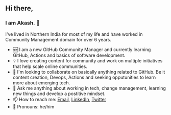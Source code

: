 ## Hi there, 
### I am Akash. 👋

I've lived in Northern India for most of my life and have worked in Community Management domain for over 6 years.  


  - 🆕 I am a new GitHub Community Manager and currently learning GitHub, Actions and basics of software development.
  - 💡 I love creating content for community and work on multiple initiatives that help scale online communities.
  - 🤟 I'm looking to collaborate on basically anything related to GitHub. Be it content creation, Devops, Actions and seeking opputunities to learn more about emerging tech.
  - 📧 Ask me anything about working in tech, change management, learning new things and develop a postitive mindset.
  - 📫 How to reach me: [Email](akash1134@github.com), [LinkedIn](https://www.linkedin.com/in/akash-sharma-ba0174143/), [Twitter](https://twitter.com/akashsharma113)
  - 🤠 Pronouns: he/him
